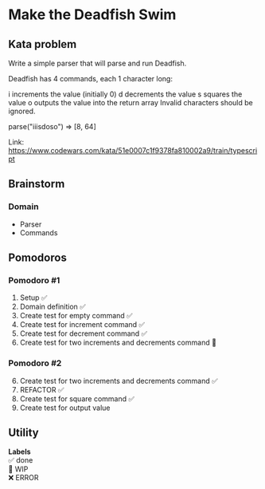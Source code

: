 # Make the Deadfish Swim

## Kata problem

Write a simple parser that will parse and run Deadfish.

Deadfish has 4 commands, each 1 character long:

i increments the value (initially 0)
d decrements the value
s squares the value
o outputs the value into the return array
Invalid characters should be ignored.

parse("iiisdoso") => [8, 64]

Link: https://www.codewars.com/kata/51e0007c1f9378fa810002a9/train/typescript

## Brainstorm

### Domain

- Parser
- Commands

## Pomodoros

### Pomodoro #1

1. Setup ✅
2. Domain definition ✅
3. Create test for empty command ✅
4. Create test for increment command ✅
5. Create test for decrement command ✅
6. Create test for two increments and decrements command 🚧

### Pomodoro #2

6. Create test for two increments and decrements command ✅
7. REFACTOR ✅
8. Create test for square command ✅
9. Create test for output value

## Utility

**Labels**  
✅ done  
🚧 WIP  
❌ ERROR
